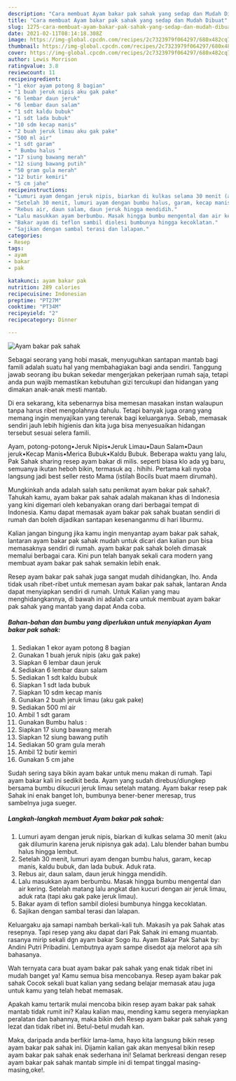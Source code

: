 ```yaml
---
description: "Cara membuat Ayam bakar pak sahak yang sedap dan Mudah Dibuat"
title: "Cara membuat Ayam bakar pak sahak yang sedap dan Mudah Dibuat"
slug: 1275-cara-membuat-ayam-bakar-pak-sahak-yang-sedap-dan-mudah-dibuat
date: 2021-02-11T08:14:18.308Z
image: https://img-global.cpcdn.com/recipes/2c7323979f064297/680x482cq70/ayam-bakar-pak-sahak-foto-resep-utama.jpg
thumbnail: https://img-global.cpcdn.com/recipes/2c7323979f064297/680x482cq70/ayam-bakar-pak-sahak-foto-resep-utama.jpg
cover: https://img-global.cpcdn.com/recipes/2c7323979f064297/680x482cq70/ayam-bakar-pak-sahak-foto-resep-utama.jpg
author: Lewis Morrison
ratingvalue: 3.8
reviewcount: 11
recipeingredient:
- "1 ekor ayam potong 8 bagian"
- "1 buah jeruk nipis aku gak pake"
- "6 lembar daun jeruk"
- "6 lembar daun salam"
- "1 sdt kaldu bubuk"
- "1 sdt lada bubuk"
- "10 sdm kecap manis"
- "2 buah jeruk limau aku gak pake"
- "500 ml air"
- "1 sdt garam"
- " Bumbu halus "
- "17 siung bawang merah"
- "12 siung bawang putih"
- "50 gram gula merah"
- "12 butir kemiri"
- "5 cm jahe"
recipeinstructions:
- "Lumuri ayam dengan jeruk nipis, biarkan di kulkas selama 30 menit (aku gak dilumurin karena jeruk nipisnya gak ada). Lalu blender bahan bumbu halus hingga lembut."
- "Setelah 30 menit, lumuri ayam dengan bumbu halus, garam, kecap manis, kaldu bubuk, dan lada bubuk. Aduk rata."
- "Rebus air, daun salam, daun jeruk hingga mendidih."
- "Lalu masukkan ayam berbumbu. Masak hingga bumbu mengental dan air kering. Setelah matang lalu angkat dan kucuri dengan air jeruk limau, aduk rata (tapi aku gak pake jeruk limau)."
- "Bakar ayam di teflon sambil diolesi bumbunya hingga kecoklatan."
- "Sajikan dengan sambal terasi dan lalapan."
categories:
- Resep
tags:
- ayam
- bakar
- pak

katakunci: ayam bakar pak 
nutrition: 289 calories
recipecuisine: Indonesian
preptime: "PT27M"
cooktime: "PT34M"
recipeyield: "2"
recipecategory: Dinner

---
```



![Ayam bakar pak sahak](https://img-global.cpcdn.com/recipes/2c7323979f064297/680x482cq70/ayam-bakar-pak-sahak-foto-resep-utama.jpg)

Sebagai seorang yang hobi masak, menyuguhkan santapan mantab bagi famili adalah suatu hal yang membahagiakan bagi anda sendiri. Tanggung jawab seorang ibu bukan sekedar mengerjakan pekerjaan rumah saja, tetapi anda pun wajib memastikan kebutuhan gizi tercukupi dan hidangan yang dimakan anak-anak mesti mantab.

Di era  sekarang, kita sebenarnya bisa memesan masakan instan walaupun tanpa harus ribet mengolahnya dahulu. Tetapi banyak juga orang yang memang ingin menyajikan yang terenak bagi keluarganya. Sebab, memasak sendiri jauh lebih higienis dan kita juga bisa menyesuaikan hidangan tersebut sesuai selera famili. 

Ayam, potong-potong•Jeruk Nipis•Jeruk Limau•Daun Salam•Daun jeruk•Kecap Manis•Merica Bubuk•Kaldu Bubuk. Beberapa waktu yang lalu, Pak Sahak sharing resep ayam bakar di milis. seperti biasa klo ada yg baru, semuanya ikutan heboh bikin, termasuk aq . hihihi. Pertama kali nyoba langsung jadi best seller resto Mama (istilah Bocils buat maem dirumah).

Mungkinkah anda adalah salah satu penikmat ayam bakar pak sahak?. Tahukah kamu, ayam bakar pak sahak adalah makanan khas di Indonesia yang kini digemari oleh kebanyakan orang dari berbagai tempat di Indonesia. Kamu dapat memasak ayam bakar pak sahak buatan sendiri di rumah dan boleh dijadikan santapan kesenanganmu di hari liburmu.

Kalian jangan bingung jika kamu ingin menyantap ayam bakar pak sahak, lantaran ayam bakar pak sahak mudah untuk dicari dan kalian pun bisa memasaknya sendiri di rumah. ayam bakar pak sahak boleh dimasak memalui berbagai cara. Kini pun telah banyak sekali cara modern yang membuat ayam bakar pak sahak semakin lebih enak.

Resep ayam bakar pak sahak juga sangat mudah dihidangkan, lho. Anda tidak usah ribet-ribet untuk memesan ayam bakar pak sahak, lantaran Anda dapat menyiapkan sendiri di rumah. Untuk Kalian yang mau menghidangkannya, di bawah ini adalah cara untuk membuat ayam bakar pak sahak yang mantab yang dapat Anda coba.

<!--inarticleads1-->

##### Bahan-bahan dan bumbu yang diperlukan untuk menyiapkan Ayam bakar pak sahak:

1. Sediakan 1 ekor ayam potong 8 bagian
1. Gunakan 1 buah jeruk nipis (aku gak pake)
1. Siapkan 6 lembar daun jeruk
1. Sediakan 6 lembar daun salam
1. Sediakan 1 sdt kaldu bubuk
1. Siapkan 1 sdt lada bubuk
1. Siapkan 10 sdm kecap manis
1. Gunakan 2 buah jeruk limau (aku gak pake)
1. Sediakan 500 ml air
1. Ambil 1 sdt garam
1. Gunakan  Bumbu halus :
1. Siapkan 17 siung bawang merah
1. Siapkan 12 siung bawang putih
1. Sediakan 50 gram gula merah
1. Ambil 12 butir kemiri
1. Gunakan 5 cm jahe


Sudah sering saya bikin ayam bakar untuk menu makan di rumah. Tapi ayam bakar kali ini sedikit beda. Ayam yang sudah direbus/diungkep bersama bumbu dikucuri jeruk limau setelah matang. Ayam bakar resep pak Sahak ini enak banget loh, bumbunya bener-bener meresap, trus sambelnya juga sueger. 

<!--inarticleads2-->

##### Langkah-langkah membuat Ayam bakar pak sahak:

1. Lumuri ayam dengan jeruk nipis, biarkan di kulkas selama 30 menit (aku gak dilumurin karena jeruk nipisnya gak ada). Lalu blender bahan bumbu halus hingga lembut.
1. Setelah 30 menit, lumuri ayam dengan bumbu halus, garam, kecap manis, kaldu bubuk, dan lada bubuk. Aduk rata.
1. Rebus air, daun salam, daun jeruk hingga mendidih.
1. Lalu masukkan ayam berbumbu. Masak hingga bumbu mengental dan air kering. Setelah matang lalu angkat dan kucuri dengan air jeruk limau, aduk rata (tapi aku gak pake jeruk limau).
1. Bakar ayam di teflon sambil diolesi bumbunya hingga kecoklatan.
1. Sajikan dengan sambal terasi dan lalapan.


Keluargaku aja samapi nambah berkali-kali tuh. Makasih ya pak Sahak atas resepnya. Tapi resep yang aku dapat dari Pak Sahak ini emang muantab. rasanya mirip sekali dgn ayam bakar Sogo itu. Ayam Bakar Pak Sahak by: Andini Putri Pribadini. Lembutnya ayam sampe disedot aja melorot apa sih bahasanya. 

Wah ternyata cara buat ayam bakar pak sahak yang enak tidak ribet ini mudah banget ya! Kamu semua bisa mencobanya. Resep ayam bakar pak sahak Cocok sekali buat kalian yang sedang belajar memasak atau juga untuk kamu yang telah hebat memasak.

Apakah kamu tertarik mulai mencoba bikin resep ayam bakar pak sahak mantab tidak rumit ini? Kalau kalian mau, mending kamu segera menyiapkan peralatan dan bahannya, maka bikin deh Resep ayam bakar pak sahak yang lezat dan tidak ribet ini. Betul-betul mudah kan. 

Maka, daripada anda berfikir lama-lama, hayo kita langsung bikin resep ayam bakar pak sahak ini. Dijamin kalian gak akan menyesal bikin resep ayam bakar pak sahak enak sederhana ini! Selamat berkreasi dengan resep ayam bakar pak sahak mantab simple ini di tempat tinggal masing-masing,oke!.

